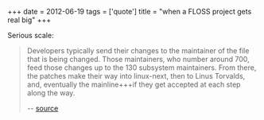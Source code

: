 +++
date = 2012-06-19
tags = ['quote']
title = "when a FLOSS project gets real big"
+++

Serious scale:

> Developers typically send their changes to the maintainer of the file
> that is being changed. Those maintainers, who number around 700, feed
> those changes up to the 130 subsystem maintainers. From there, the
> patches make their way into linux-next, then to Linus Torvalds, and,
> eventually the mainline+++if they get accepted at each step along the
> way.
>
> \-- [source]

  [source]: http://lwn.net/Articles/499952/
